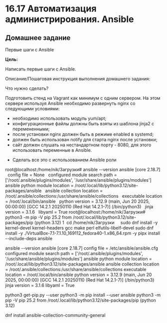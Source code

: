 # 16.17 Автоматизация администрирования. Ansible

## Домашнее задание

Первые шаги с Ansible

**Цель:**

Написать первые шаги с Ansible.

Описание/Пошаговая инструкция выполнения домашнего задания:

Что нужно сделать?

Подготовить стенд на Vagrant как минимум с одним сервером. На этом сервере используя Ansible необходимо развернуть nginx со следующими условиями:

- необходимо использовать модуль yum/apt;
- конфигурационные файлы должны быть взяты из шаблона jinja2 с перемененными;
- после установки nginx должен быть в режиме enabled в systemd;
- должен быть использован notify для старта nginx после установки;
- сайт должен слушать на нестандартном порту - 8080, для этого использовать переменные в Ansible.

* Сделать все это с использованием Ansible роли


root@localhost:/home/nik/Загрузки# ansible --version
ansible [core 2.18.7]
  config file = None
  configured module search path = ['/root/.ansible/plugins/modules', '/usr/share/ansible/plugins/modules']
  ansible python module location = /root/.local/lib/python3.12/site-packages/ansible
  ansible collection location = /root/.ansible/collections:/usr/share/ansible/collections
  executable location = /root/.local/bin/ansible
  python version = 3.12.9 (main, Jun 20 2025, 00:00:00) [GCC 14.2.1 20250110 (Red Hat 14.2.1-7)] (/bin/python3)
  jinja version = 3.1.6
  libyaml = True
root@localhost:/home/nik/Загрузки#  python3 -m pip -V
pip 25.2 from /root/.local/lib/python3.12/site-packages/pip (python 3.12)
1  cd /home/nik/Загрузки
    
sudo dnf install -y kernel-devel kernel-headers gcc make perl elfutils-libelf-devel
sudo dnf install -y ./VirtualBox-7.1-7.1.10_169112_fedora40-1.x86_64.rpm -y
pipx install --include-deps ansible

ansible --version
ansible [core 2.18.7]
  config file = /etc/ansible/ansible.cfg
  configured module search path = ['/root/.ansible/plugins/modules', '/usr/share/ansible/plugins/modules']
  ansible python module location = /root/.local/lib/python3.12/site-packages/ansible
  ansible collection location = /root/.ansible/collections:/usr/share/ansible/collections
  executable location = /root/.local/bin/ansible
  python version = 3.12.9 (main, Jun 20 2025, 00:00:00) [GCC 14.2.1 20250110 (Red Hat 14.2.1-7)] (/bin/python3)
  jinja version = 3.1.6
  libyaml = True

python3 get-pip.py --user
python3 -m pip install --user ansible
python3 -m pip -V
pip 25.2 from /root/.local/lib/python3.12/site-packages/pip (python 3.12)

dnf install ansible-collection-community-general

